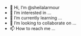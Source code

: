- 👋 Hi, I’m @sheilalarmour
- 👀 I’m interested in ...
- 🌱 I’m currently learning ...
- 💞️ I’m looking to collaborate on ...
- 📫 How to reach me ...

<!---
sheilalarmour/sheilalarmour is a ✨ special ✨ repository because its `README.md` (this file) appears on your GitHub profile.
You can click the Preview link to take a look at your changes.

12:20:17 git import for: https://www.avon.com
12:20:17 Cloning https://www.avon.com...
12:20:18 Remote Git clone failed: <class 'bitbucket.apps.asyncx.tasks.RepoImportTask.ImportException'>: Command failed. Return value: 128

